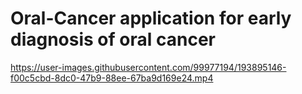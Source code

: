 # Oral-Cancer application for early diagnosis of oral cancer


https://user-images.githubusercontent.com/99977194/193895146-f00c5cbd-8dc0-47b9-88ee-67ba9d169e24.mp4

